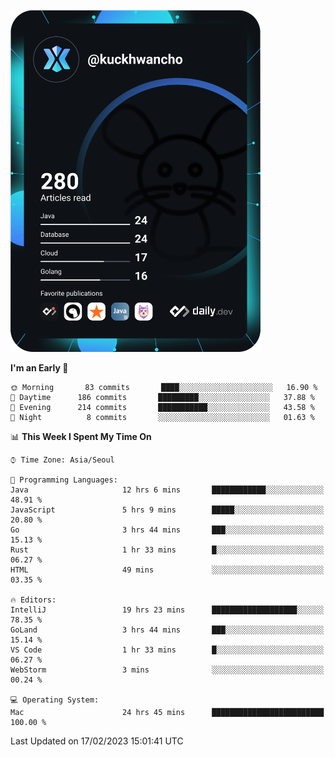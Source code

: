 <a href="https://app.daily.dev/kuckhwancho"><img src="https://github.com/kuckjwi0928/kuckjwi0928/blob/master/devcard.svg" width="400" alt="Kuckjwi Devcard"/></a>

<!--START_SECTION:waka-->
**I'm an Early 🐤** 

```text
🌞 Morning       83 commits       ████░░░░░░░░░░░░░░░░░░░░░   16.90 % 
🌆 Daytime      186 commits       █████████░░░░░░░░░░░░░░░░   37.88 % 
🌃 Evening      214 commits       ███████████░░░░░░░░░░░░░░   43.58 % 
🌙 Night          8 commits       ░░░░░░░░░░░░░░░░░░░░░░░░░   01.63 % 

```


📊 **This Week I Spent My Time On** 

```text
⌚︎ Time Zone: Asia/Seoul

💬 Programming Languages: 
Java                     12 hrs 6 mins       ████████████░░░░░░░░░░░░░   48.91 % 
JavaScript               5 hrs 9 mins        █████░░░░░░░░░░░░░░░░░░░░   20.80 % 
Go                       3 hrs 44 mins       ███░░░░░░░░░░░░░░░░░░░░░░   15.13 % 
Rust                     1 hr 33 mins        █░░░░░░░░░░░░░░░░░░░░░░░░   06.27 % 
HTML                     49 mins             ░░░░░░░░░░░░░░░░░░░░░░░░░   03.35 % 

🔥 Editors: 
IntelliJ                 19 hrs 23 mins      ███████████████████░░░░░░   78.35 % 
GoLand                   3 hrs 44 mins       ███░░░░░░░░░░░░░░░░░░░░░░   15.14 % 
VS Code                  1 hr 33 mins        █░░░░░░░░░░░░░░░░░░░░░░░░   06.27 % 
WebStorm                 3 mins              ░░░░░░░░░░░░░░░░░░░░░░░░░   00.24 % 

💻 Operating System: 
Mac                      24 hrs 45 mins      █████████████████████████   100.00 % 

```


 Last Updated on 17/02/2023 15:01:41 UTC
<!--END_SECTION:waka-->
